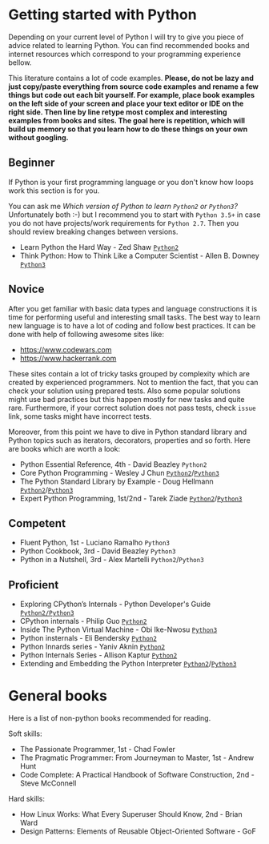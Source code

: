 # Getting started with Python

Depending on your current level of Python I will try to give you piece of advice
related to learning Python. You can find recommended books and internet
resources which correspond to your programming experience bellow.

This literature contains a lot of code examples. **Please, do not be lazy and
just copy/paste everything from source code examples and rename a few things
but code out each bit yourself. For example, place book examples on the left
side of your screen and place your text editor or IDE on the right side. Then
line by line retype most complex and interesting examples from books and sites.
The goal here is repetition, which will build up memory so that you learn how
to do these things on your own without googling.**


## Beginner
If Python is your first programming language or you don't know how loops
work this section is for you.

You can ask me _Which version of Python to learn `Python2` or `Python3`?_
Unfortunately both :-) but I recommend you to start with `Python 3.5+` in case
you do not have projects/work requirements for `Python 2.7`. Then you should
review breaking changes between versions.

 - Learn Python the Hard Way - Zed Shaw [`Python2`][b1]
 - Think Python: How to Think Like a Computer Scientist - Allen B. Downey [`Python3`][b2]


## Novice
After you get familiar with basic data types and language constructions it is
time for performing useful and interesting small tasks. The best way to learn
new language is to have a lot of coding and follow best practices. It can be
done with help of following awesome sites like:

 - https://www.codewars.com
 - https://www.hackerrank.com
 
These sites contain a lot of tricky tasks grouped by complexity which are created by
experienced programmers. Not to mention the fact, that you can check your
solution using prepared tests. Also some popular solutions might use bad
practices but this happen mostly for new tasks and quite rare. Furthermore, if
your correct solution does not pass tests, check `issue` link, some tasks might
have incorrect tests.

Moreover, from this point we have to dive in Python standard library and Python
topics such as iterators, decorators, properties and so forth. Here are books
which are worth a look:

 - Python Essential Reference, 4th - David Beazley `Python2`
 - Core Python Programming - Wesley J Chun [`Python2`][n3]/[`Python3`][n4]
 - The Python Standard Library by Example - Doug Hellmann [`Python2`][n1]/[`Python3`][n2]
 - Expert Python Programming, 1st/2nd - Tarek Ziade [`Python2`][n5]/[`Python3`][n5]

## Competent
 - Fluent Python, 1st - Luciano Ramalho `Python3`
 - Python Cookbook, 3rd - David Beazley `Python3`
 - Python in a Nutshell, 3rd - Alex Martelli `Python2`/`Python3`


## Proficient
 - Exploring CPython’s Internals - Python Developer's Guide [`Python2/Python3`][p8]
 - CPython internals - Philip Guo [`Python2`][p1]
 - Inside The Python Virtual Machine - Obi Ike-Nwosu [`Python3`][p2]
 - Python insternals - Eli Bendersky [`Python2`][p3]
 - Python Innards series - Yaniv Aknin [`Python2`][p6]
 - Python Internals Series - Allison Kaptur [`Python2`][p7]
 - Extending and Embedding the Python Interpreter [`Python2`][p4]/[`Python3`][p5]
 


# General books
Here is a list of non-python books recommended for reading.

Soft skills:
 - The Passionate Programmer, 1st - Chad Fowler
 - The Pragmatic Programmer: From Journeyman to Master, 1st - Andrew Hunt
 - Code Complete: A Practical Handbook of Software Construction, 2nd - Steve McConnell
 
Hard skills:
 - How Linux Works: What Every Superuser Should Know, 2nd - Brian Ward
 - Design Patterns: Elements of Reusable Object-Oriented Software - GoF


[b1]: https://learnpythonthehardway.org/book/
[b2]: http://interactivepython.org/runestone/static/thinkcspy/index.html

[n1]: https://pymotw.com/2/contents.html
[n2]: https://pymotw.com/3/
[n3]: http://corepython.com/cpp2e
[n4]: http://corepython.com/cpp3ev2
[n5]: https://www.amazon.com/dp/184719494X
[n6]: https://www.amazon.com/gp/product/B01D31OAC6


[p1]: http://pgbovine.net/cpython-internals.htm
[p2]: https://leanpub.com/insidethepythonvirtualmachine
[p3]: https://eli.thegreenplace.net/tag/python-internals
[p4]: https://docs.python.org/2.7/extending/index.html
[p5]: https://docs.python.org/3.6/extending/index.html
[p6]: https://tech.blog.aknin.name/category/my-projects/pythons-innards/
[p7]: http://akaptur.com/blog/categories/python-internals/
[p8]: https://devguide.python.org/exploring/


